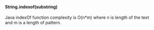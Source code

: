 #### String.indexof(substring)
Java indexOf function complexity is O(n*m) where n is length of the text and m is a length of pattern.

